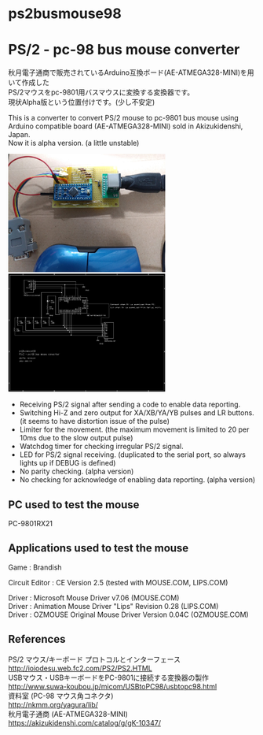 # ps2busmouse98
# PS/2 - pc-98 bus mouse converter

秋月電子通商で販売されているArduino互換ボード(AE-ATMEGA328-MINI)を用いて作成した  
PS/2マウスをpc-9801用バスマウスに変換する変換器です。  
現状Alpha版という位置付けです。(少し不安定)

This is a converter to convert PS/2 mouse to pc-9801 bus mouse using Arduino compatible board (AE-ATMEGA328-MINI) sold in Akizukidenshi, Japan.  
Now it is alpha version. (a little unstable)  

<img src=ps2busmouse98_20210425.jpg width="320pix"> <img src=PS2BMOU.BMP width="320pix">

- Receiving PS/2 signal after sending a code to enable data reporting.
- Switching Hi-Z and zero output for XA/XB/YA/YB pulses and LR buttons.  (it seems to have distortion issue of the pulse)
- Limiter for the movement. (the maximum movement is limited to 20 per 10ms due to the slow output pulse) 
- Watchdog timer for checking irregular PS/2 signal.
- LED for PS/2 signal receiving. (duplicated to the serial port, so always lights up if DEBUG is defined)
- No parity checking. (alpha version)
- No checking for acknowledge of enabling data reporting. (alpha version)

## PC used to test the mouse
PC-9801RX21  
  
## Applications used to test the mouse
Game : Brandish  
  
Circuit Editor : CE Version 2.5 (tested with MOUSE.COM, LIPS.COM)  
  
Driver : Microsoft Mouse Driver v7.06 (MOUSE.COM)  
Driver : Animation Mouse Driver "Lips" Revision 0.28 (LIPS.COM)  
Driver : OZMOUSE Original Mouse Driver Version 0.04C (OZMOUSE.COM)  

## References
PS/2 マウス/キーボード プロトコルとインターフェース  
http://ioiodesu.web.fc2.com/PS2/PS2.HTML  
USBマウス・USBキーボードをPC-9801に接続する変換器の製作  
http://www.suwa-koubou.jp/micom/USBtoPC98/usbtopc98.html  
資料室 (PC-98 マウス角コネクタ)  
http://nkmm.org/yagura/lib/  
秋月電子通商 (AE-ATMEGA328-MINI)  
https://akizukidenshi.com/catalog/g/gK-10347/  




